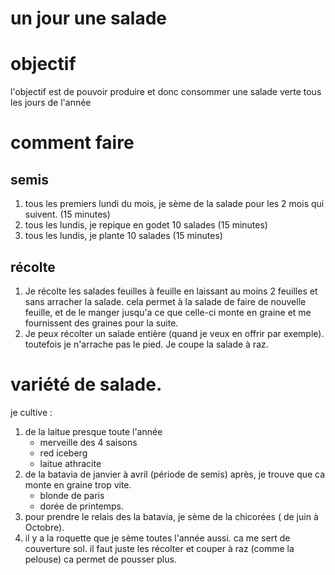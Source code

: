 # un jour une salade

# objectif

l'objectif est de pouvoir produire et donc consommer une salade verte tous les jours de l'année

# comment faire

## semis

1. tous les premiers lundi du mois, je sème de la salade pour les 2 mois qui suivent. (15 minutes)
1. tous les lundis, je repique en godet 10 salades (15 minutes)
1. tous les lundis, je plante 10 salades (15 minutes)

## récolte

1. Je récolte les salades feuilles à feuille en laissant au moins 2 feuilles et sans arracher la salade. cela permet à la salade de faire de nouvelle feuille, et de le manger jusqu'a ce que celle-ci monte en graine et me fournissent des graines pour la suite.
1. Je peux récolter un salade entière (quand je veux en offrir par exemple). toutefois je n'arrache pas le pied. Je coupe la salade à raz.

# variété de salade.

je cultive :

1. de la laitue presque toute l'année
   - merveille des 4 saisons
   - red iceberg
   - laitue athracite
1. de la batavia de janvier à avril (période de semis) après, je trouve que ca monte en graine trop vite.
   - blonde de paris
   - dorée de printemps.
1. pour prendre le relais des la batavia, je sème de la chicorées ( de juin à Octobre).
1. il y a la roquette que je sème toutes l'année aussi. ca me sert de couverture sol. il faut juste les récolter et couper à raz (comme la pelouse) ca permet de pousser plus.
